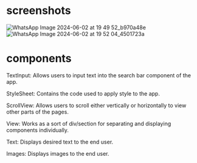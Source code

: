 # screenshots

![WhatsApp Image 2024-06-02 at 19 49 52_b970a48e](https://github.com/SethAkoto/rn-assignment3-11249336/assets/142876782/2028608f-cf4b-43ce-aa4d-a76f3b1b77e1)
![WhatsApp Image 2024-06-02 at 19 52 04_4501723a](https://github.com/SethAkoto/rn-assignment3-11249336/assets/142876782/93a2536f-0677-4679-9459-7a2ad24ec2b4)

# components

TextInput: Allows users to input text into the search bar component of the app.


StyleSheet: Contains the code used to apply style to the app.


ScrollView: Allows users to scroll either vertically or horizontally to view other parts of the pages.


View: Works as a sort of div/section for separating and displaying components individually.


Text: Displays desired text to the end user.


Images: Displays images to the end user.
